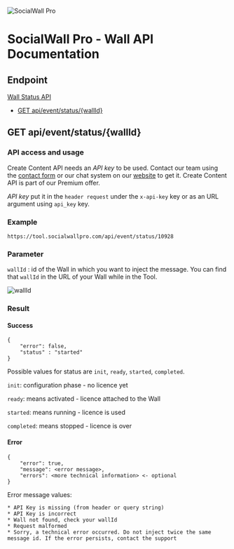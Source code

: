 ![SocialWall Pro](https://www.socialwallpro.com/files/design/socialwallpro_logo_800px.png)

# SocialWall Pro - Wall API Documentation

## Endpoint
[Wall Status API](#wall-status-api)
- [GET api/event/status/{wallId}](#get-apieventstatuswallid)

## GET api/event/status/{wallId}

### API access and usage

Create Content API needs an *API key* to be used. Contact our team using the [contact form](https://www.socialwallpro.com/contact) or our chat system on our [website](https://www.socialwallpro.com) to get it. Create Content API is part of our Premium offer.

*API key* put it in the `header request` under the `x-api-key` key or as an URL argument using `api_key` key.

### Example

```https://tool.socialwallpro.com/api/event/status/10928```

### Parameter

`wallId` : id of the Wall in which you want to inject the message. You can find that `wallId` in the URL of your Wall while in the Tool.

![wallId](https://www.socialwallpro.com/files/Image/20190605-wallid.png?uniqID=54548)

### Result

#### Success

```
{
    "error": false,
    "status" : "started"
}
```

Possible values for status are `init`, `ready`, `started`, `completed`.

`init`: configuration phase - no licence yet

`ready`: means activated - licence attached to the Wall

`started`: means running - licence is used

`completed`: means stopped - licence is over

#### Error
```
{
    "error": true,
    "message": <error message>,
    "errors": <more technical information> <- optional
}
```

Error message values:
```
* API Key is missing (from header or query string)
* API Key is incorrect
* Wall not found, check your wallId
* Request malformed
* Sorry, a technical error occurred. Do not inject twice the same message id. If the error persists, contact the support
```

